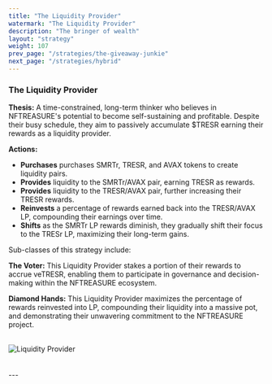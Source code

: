 ```yaml
---
title: "The Liquidity Provider"
watermark: "The Liquidity Provider"
description: "The bringer of wealth"
layout: "strategy"
weight: 107
prev_page: "/strategies/the-giveaway-junkie"
next_page: "/strategies/hybrid"
---
```


### The Liquidity Provider

**Thesis:** A time-constrained, long-term thinker who believes in NFTREASURE's potential to become self-sustaining and profitable. Despite their busy schedule, they aim to passively accumulate $TRESR earning their rewards as a liquidity provider.

**Actions:**

- **Purchases** purchases SMRTr, TRESR, and AVAX tokens to create liquidity pairs.
- **Provides** liquidity to the SMRTr/AVAX pair, earning TRESR as rewards.
- **Provides** liquidity to the TRESR/AVAX pair, further increasing their TRESR rewards.
- **Reinvests** a percentage of rewards earned back into the TRESR/AVAX LP, compounding their earnings over time.
- **Shifts** as the SMRTr LP rewards diminish, they gradually shift their focus to the TRESr LP, maximizing their long-term gains.

Sub-classes of this strategy include:

**The Voter:** This Liquidity Provider stakes a portion of their rewards to accrue veTRESR, enabling them to participate in governance and decision-making within the NFTREASURE ecosystem.

**Diamond Hands:** This Liquidity Provider maximizes the percentage of rewards reinvested into LP, compounding their liquidity into a massive pot, and demonstrating their unwavering commitment to the NFTREASURE project.

<br/>
<div class="image-center">
    <img
      src="/img/nftreasure/liquidity_provider.png"
      alt="Liquidity Provider"
      class="responsive-image"
      style="--image-width: 25%; --image-height: 25%;"
    >
</div>
<br/>
<br/>
---

